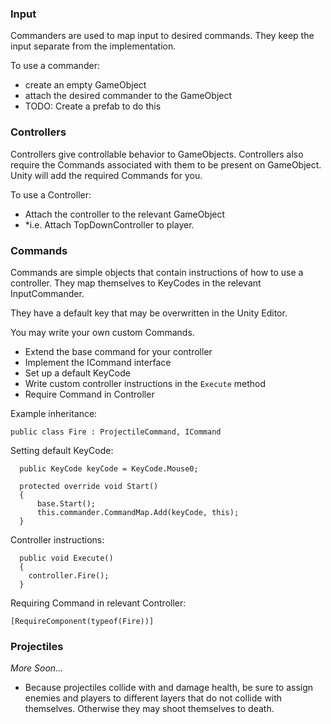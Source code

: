 ### Input

Commanders are used to map input to desired commands.
They keep the input separate from the implementation.

To use a commander:
  - create an empty GameObject
  - attach the desired commander to the GameObject
  - TODO: Create a prefab to do this

### Controllers

Controllers give controllable behavior to GameObjects.
Controllers also require the Commands associated with them to be present on GameObject. Unity will add the required Commands for you.

To use a Controller:

  - Attach the controller to the relevant GameObject
  - *i.e. Attach TopDownController to player.

### Commands

Commands are simple objects that contain instructions of how to use a controller. They map themselves to KeyCodes in the relevant InputCommander.

They have a default key that may be overwritten in the Unity Editor.

You may write your own custom Commands.

  - Extend the base command for your controller
  - Implement the ICommand interface
  - Set up a default KeyCode
  - Write custom controller instructions in the `Execute` method
  - Require Command in Controller

Example inheritance:

`public class Fire : ProjectileCommand, ICommand`

Setting default KeyCode:

```
  public KeyCode keyCode = KeyCode.Mouse0;

  protected override void Start()
  {
      base.Start();
      this.commander.CommandMap.Add(keyCode, this);
  }
```

Controller instructions:

```
  public void Execute()
  {
    controller.Fire();
  }
```

Requiring Command in relevant Controller:

`[RequireComponent(typeof(Fire))]`

### Projectiles

*More Soon...*

- Because projectiles collide with and damage health, be sure to assign enemies and players to different layers that do not collide with themselves. Otherwise they may shoot themselves to death.